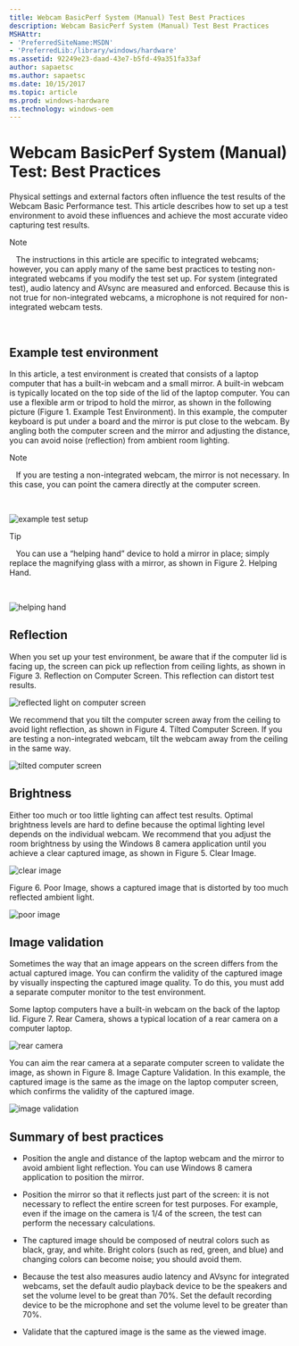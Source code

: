 ```yaml
---
title: Webcam BasicPerf System (Manual) Test Best Practices
description: Webcam BasicPerf System (Manual) Test Best Practices
MSHAttr:
- 'PreferredSiteName:MSDN'
- 'PreferredLib:/library/windows/hardware'
ms.assetid: 92249e23-daad-43e7-b5fd-49a351fa33af
author: sapaetsc
ms.author: sapaetsc
ms.date: 10/15/2017
ms.topic: article
ms.prod: windows-hardware
ms.technology: windows-oem
---
```


# Webcam BasicPerf System (Manual) Test: Best Practices


Physical settings and external factors often influence the test results of the Webcam Basic Performance test. This article describes how to set up a test environment to avoid these influences and achieve the most accurate video capturing test results.

>[!NOTE]
>  
The instructions in this article are specific to integrated webcams; however, you can apply many of the same best practices to testing non-integrated webcams if you modify the test set up. For system (integrated test), audio latency and AVsync are measured and enforced. Because this is not true for non-integrated webcams, a microphone is not required for non-integrated webcam tests.

 

## <span id="Example_test_environment"></span><span id="example_test_environment"></span><span id="EXAMPLE_TEST_ENVIRONMENT"></span>Example test environment


In this article, a test environment is created that consists of a laptop computer that has a built-in webcam and a small mirror. A built-in webcam is typically located on the top side of the lid of the laptop computer. You can use a flexible arm or tripod to hold the mirror, as shown in the following picture (Figure 1. Example Test Environment). In this example, the computer keyboard is put under a board and the mirror is put close to the webcam. By angling both the computer screen and the mirror and adjusting the distance, you can avoid noise (reflection) from ambient room lighting.

>[!NOTE]
>  
If you are testing a non-integrated webcam, the mirror is not necessary. In this case, you can point the camera directly at the computer screen.

 

![example test setup](images/hck-winb-fig1exampleconfig-webcambasicperfsystembestpractices.jpg)

>[!TIP]
>  
You can use a “helping hand” device to hold a mirror in place; simply replace the magnifying glass with a mirror, as shown in Figure 2. Helping Hand.

 

![helping hand](images/hck-winb-fig2helpinghand-webcambasicperfsystembestpractices.jpg)

## <span id="Reflection"></span><span id="reflection"></span><span id="REFLECTION"></span>Reflection


When you set up your test environment, be aware that if the computer lid is facing up, the screen can pick up reflection from ceiling lights, as shown in Figure 3. Reflection on Computer Screen. This reflection can distort test results.

![reflected light on computer screen](images/hck-winb-fig3reflectedlightonscreen-webcambasicperfsystembestpractices.jpg)

We recommend that you tilt the computer screen away from the ceiling to avoid light reflection, as shown in Figure 4. Tilted Computer Screen. If you are testing a non-integrated webcam, tilt the webcam away from the ceiling in the same way.

![tilted computer screen](images/hck-winb-fig4tiltedscreen-webcambasicperfsystembestpractices.jpg)

## <span id="Brightness"></span><span id="brightness"></span><span id="BRIGHTNESS"></span>Brightness


Either too much or too little lighting can affect test results. Optimal brightness levels are hard to define because the optimal lighting level depends on the individual webcam. We recommend that you adjust the room brightness by using the Windows 8 camera application until you achieve a clear captured image, as shown in Figure 5. Clear Image.

![clear image](images/hck-winb-fig5clearimage-webcambasicperfsystembestpractices.jpg)

Figure 6. Poor Image, shows a captured image that is distorted by too much reflected ambient light.

![poor image](images/hck-winb-fig6poorimage-webcambasicperfsystembestpractices.jpg)

## <span id="Image_validation"></span><span id="image_validation"></span><span id="IMAGE_VALIDATION"></span>Image validation


Sometimes the way that an image appears on the screen differs from the actual captured image. You can confirm the validity of the captured image by visually inspecting the captured image quality. To do this, you must add a separate computer monitor to the test environment.

Some laptop computers have a built-in webcam on the back of the laptop lid. Figure 7. Rear Camera, shows a typical location of a rear camera on a computer laptop.

![rear camera](images/hck-winb-fig7rearcamera-webcambasicperfsystembestpractices.jpg)

You can aim the rear camera at a separate computer screen to validate the image, as shown in Figure 8. Image Capture Validation. In this example, the captured image is the same as the image on the laptop computer screen, which confirms the validity of the captured image.

![image validation](images/hck-winb-fig8validation-webcambasicperfsystembestpractices.jpg)

## <span id="Summary_of_best_practices"></span><span id="summary_of_best_practices"></span><span id="SUMMARY_OF_BEST_PRACTICES"></span>Summary of best practices


-   Position the angle and distance of the laptop webcam and the mirror to avoid ambient light reflection. You can use Windows 8 camera application to position the mirror.

-   Position the mirror so that it reflects just part of the screen: it is not necessary to reflect the entire screen for test purposes. For example, even if the image on the camera is 1/4 of the screen, the test can perform the necessary calculations.

-   The captured image should be composed of neutral colors such as black, gray, and white. Bright colors (such as red, green, and blue) and changing colors can become noise; you should avoid them.

-   Because the test also measures audio latency and AVsync for integrated webcams, set the default audio playback device to be the speakers and set the volume level to be great than 70%. Set the default recording device to be the microphone and set the volume level to be greater than 70%.

-   Validate that the captured image is the same as the viewed image.

 

 






